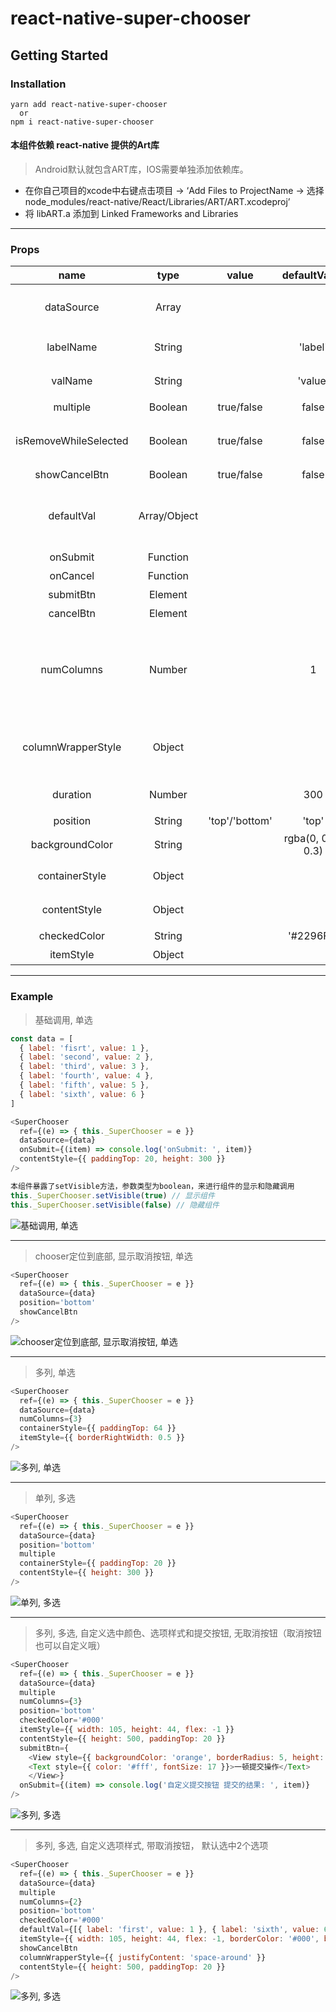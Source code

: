 # react-native-super-chooser

## Getting Started  

### Installation  
```shell
yarn add react-native-super-chooser
  or
npm i react-native-super-chooser
```
#### 本组件依赖 react-native 提供的Art库
> Android默认就包含ART库，IOS需要单独添加依赖库。
+ 在你自己项目的xcode中右键点击项目 -> ‘Add Files to ProjectName -> 选择 node_modules/react-native/React/Libraries/ART/ART.xcodeproj’
+ 将 libART.a 添加到 Linked Frameworks and Libraries  

----

### Props
| name | type | value | defaultValue | desc |
|:----:|:----:|:-----:|:------------:|:----:|
|       dataSource      |    Array     |            |         |  isRequired, 数据源, 默认数组子元素格式 { label: '', value: '' } |
|       labelName       |    String    |            | 'label' |  数据源内元素对应的展示字段label的key  |
|       valName         |    String    |            | 'value' |  数据源内元素对应的value的key  |
|       multiple        |    Boolean   | true/false |  false  |  是否开启多选模式  |
| isRemoveWhileSelected |    Boolean   | true/false |  false  |  选中的单元是否从列表中删除，多选模式时无效  |
|     showCancelBtn     |    Boolean   | true/false |  false  |  是否显示取消按钮  |
|       defaultVal      | Array/Object |            |         |  默认选中项 (多选模式未开启时，传入数组的话，只选中数组第一位)  |
|       onSubmit        |    Function  |            |         |  提交触发的函数  |
|       onCancel        |    Function  |            |         |  取消触发的函数  |
|       submitBtn       |    Element   |            |         |  自定义渲染提交按钮  |
|       cancelBtn       |    Element   |            |         |  自定义渲染取消按钮  |
|       numColumns      |    Number    |            |    1    |  与 React-Native 原生组件 Flat 的 numColumns 相同 (其大与1，且为多选模式时，每一个列表项勾选icon不存在) |
|   columnWrapperStyle  |    Object    |            |         |  与 React-Native 原生组件 Flat 的 columnWrapperStyle 相同  |
|       duration        |    Number    |            |   300   |  背景动画效果持续时间  |
|       position        |    String   |'top'/'bottom'|  'top'  |  选择框的定位  |
|    backgroundColor    |    String    |            | rgba(0, 0, 0, 0.3) |  遮罩层颜色  |
|    containerStyle     |    Object    |            |         |  chooser外部容器 自定义样式  |
|       contentStyle    |    Object    |            |         |  select内容 自定义样式  |
|       checkedColor    |    String    |            |'#2296F3'|  选中的颜字体颜色  |
|       itemStyle       |    Object    |            |         |  每一个选项的样式  |
----  

### Example

> 基础调用, 单选
```javascript
const data = [
  { label: 'fisrt', value: 1 },
  { label: 'second', value: 2 },
  { label: 'third', value: 3 },
  { label: 'fourth', value: 4 },
  { label: 'fifth', value: 5 },
  { label: 'sixth', value: 6 }
]

<SuperChooser
  ref={(e) => { this._SuperChooser = e }}
  dataSource={data}
  onSubmit={(item) => console.log('onSubmit: ', item)}
  contentStyle={{ paddingTop: 20, height: 300 }}
/>

本组件暴露了setVisible方法，参数类型为boolean，来进行组件的显示和隐藏调用
this._SuperChooser.setVisible(true) // 显示组件
this._SuperChooser.setVisible(false) // 隐藏组件
```
![基础调用, 单选](http://ow3gtvu02.bkt.clouddn.com/react-native-chooser/3.png?imageView2/4/w/200/h/300)  
  
----  

> chooser定位到底部, 显示取消按钮, 单选
```javascript
<SuperChooser
  ref={(e) => { this._SuperChooser = e }}
  dataSource={data}
  position='bottom'
  showCancelBtn
/>
```
![chooser定位到底部, 显示取消按钮, 单选](http://ow3gtvu02.bkt.clouddn.com/react-native-chooser/4.png?imageView2/4/w/200/h/300)   

----  

> 多列, 单选
```javascript
<SuperChooser
  ref={(e) => { this._SuperChooser = e }}
  dataSource={data}
  numColumns={3}
  containerStyle={{ paddingTop: 64 }}
  itemStyle={{ borderRightWidth: 0.5 }}
/>
```
![多列, 单选](http://ow3gtvu02.bkt.clouddn.com/react-native-chooser/6.png?imageView2/4/w/200/h/300)  

----  

> 单列, 多选
```javascript
<SuperChooser
  ref={(e) => { this._SuperChooser = e }}
  dataSource={data}
  position='bottom'
  multiple
  containerStyle={{ paddingTop: 20 }}
  contentStyle={{ height: 300 }}
/>
```
![单列, 多选](http://ow3gtvu02.bkt.clouddn.com/react-native-chooser/5.png?imageView2/4/w/200/h/300)  

----  

> 多列, 多选, 自定义选中颜色、选项样式和提交按钮, 无取消按钮（取消按钮也可以自定义哦）
```javascript
<SuperChooser
  ref={(e) => { this._SuperChooser = e }}
  dataSource={data}
  multiple
  numColumns={3}
  position='bottom'
  checkedColor='#000'
  itemStyle={{ width: 105, height: 44, flex: -1 }}
  contentStyle={{ height: 500, paddingTop: 20 }}
  submitBtn={
    <View style={{ backgroundColor: 'orange', borderRadius: 5, height: 50, width: 300, alignItems: 'center', justifyContent: 'center', marginBottom: 15 }}>
    <Text style={{ color: '#fff', fontSize: 17 }}>一顿提交操作</Text>
    </View>}
  onSubmit={(item) => console.log('自定义提交按钮 提交的结果: ', item)}
/>
```
![多列, 多选](http://ow3gtvu02.bkt.clouddn.com/react-native-chooser/7.png?imageView2/4/w/200/h/300)  

----  

> 多列, 多选, 自定义选项样式, 带取消按钮， 默认选中2个选项
```javascript
<SuperChooser
  ref={(e) => { this._SuperChooser = e }}
  dataSource={data}
  multiple
  numColumns={2}
  position='bottom'
  checkedColor='#000'
  defaultVal={[{ label: 'first', value: 1 }, { label: 'sixth', value: 6 }]}
  itemStyle={{ width: 105, height: 44, flex: -1, borderColor: '#000', backgroundColor: '#eee' }}
  showCancelBtn
  columnWrapperStyle={{ justifyContent: 'space-around' }}
  contentStyle={{ height: 500, paddingTop: 20 }}
/>
```
![多列, 多选](http://ow3gtvu02.bkt.clouddn.com/react-native-chooser/8.png?imageView2/4/w/200/h/300)  
